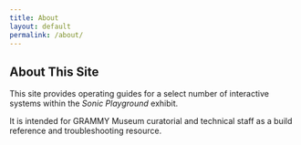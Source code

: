 ```yaml
---
title: About
layout: default
permalink: /about/
---
```


## About This Site

This site provides operating guides for a select number of interactive systems within the _Sonic Playground_ exhibit.

It is intended for GRAMMY Museum curatorial and technical staff as a build reference and troubleshooting resource.
